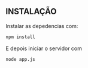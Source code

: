 ## INSTALAÇÃO

Instalar as depedencias com:

```bash
npm install
```
E depois iniciar o servidor com 

```bash
node app.js
```

